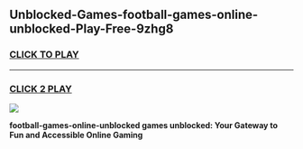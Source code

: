 
## Unblocked-Games-football-games-online-unblocked-Play-Free-9zhg8
<h3>
<a href="https://premium76.site?title=football-games-online-unblocked&ref=21A">CLICK TO PLAY</a></h3>
<hr>

<h3>
<a href="https://premium76.site?title=football-games-online-unblocked&ref=21A">CLICK 2 PLAY</a>
  
</h3>

<a href="https://premium76.site?title=football-games-online-unblocked&ref=21A"><img src="https://clearcache.store/games.png"></a>


**football-games-online-unblocked games unblocked: Your Gateway to Fun and Accessible Online Gaming**
